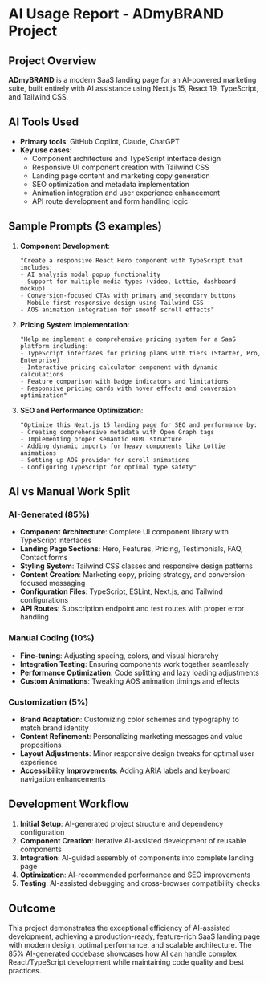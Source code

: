# AI Usage Report - ADmyBRAND Project

## Project Overview
**ADmyBRAND** is a modern SaaS landing page for an AI-powered marketing suite, built entirely with AI assistance using Next.js 15, React 19, TypeScript, and Tailwind CSS.

## AI Tools Used
- **Primary tools**: GitHub Copilot, Claude, ChatGPT
- **Key use cases**:
  - Component architecture and TypeScript interface design
  - Responsive UI component creation with Tailwind CSS
  - Landing page content and marketing copy generation
  - SEO optimization and metadata implementation
  - Animation integration and user experience enhancement
  - API route development and form handling logic

## Sample Prompts (3 examples)

1. **Component Development**:
   ```
   "Create a responsive React Hero component with TypeScript that includes:
   - AI analysis modal popup functionality
   - Support for multiple media types (video, Lottie, dashboard mockup)
   - Conversion-focused CTAs with primary and secondary buttons
   - Mobile-first responsive design using Tailwind CSS
   - AOS animation integration for smooth scroll effects"
   ```

2. **Pricing System Implementation**:
   ```
   "Help me implement a comprehensive pricing system for a SaaS platform including:
   - TypeScript interfaces for pricing plans with tiers (Starter, Pro, Enterprise)
   - Interactive pricing calculator component with dynamic calculations
   - Feature comparison with badge indicators and limitations
   - Responsive pricing cards with hover effects and conversion optimization"
   ```

3. **SEO and Performance Optimization**:
   ```
   "Optimize this Next.js 15 landing page for SEO and performance by:
   - Creating comprehensive metadata with Open Graph tags
   - Implementing proper semantic HTML structure
   - Adding dynamic imports for heavy components like Lottie animations
   - Setting up AOS provider for scroll animations
   - Configuring TypeScript for optimal type safety"
   ```

## AI vs Manual Work Split

### AI-Generated (85%)
- **Component Architecture**: Complete UI component library with TypeScript interfaces
- **Landing Page Sections**: Hero, Features, Pricing, Testimonials, FAQ, Contact forms
- **Styling System**: Tailwind CSS classes and responsive design patterns
- **Content Creation**: Marketing copy, pricing strategy, and conversion-focused messaging
- **Configuration Files**: TypeScript, ESLint, Next.js, and Tailwind configurations
- **API Routes**: Subscription endpoint and test routes with proper error handling

### Manual Coding (10%)
- **Fine-tuning**: Adjusting spacing, colors, and visual hierarchy
- **Integration Testing**: Ensuring components work together seamlessly
- **Performance Optimization**: Code splitting and lazy loading adjustments
- **Custom Animations**: Tweaking AOS animation timings and effects

### Customization (5%)
- **Brand Adaptation**: Customizing color schemes and typography to match brand identity
- **Content Refinement**: Personalizing marketing messages and value propositions
- **Layout Adjustments**: Minor responsive design tweaks for optimal user experience
- **Accessibility Improvements**: Adding ARIA labels and keyboard navigation enhancements

## Development Workflow
1. **Initial Setup**: AI-generated project structure and dependency configuration
2. **Component Creation**: Iterative AI-assisted development of reusable components
3. **Integration**: AI-guided assembly of components into complete landing page
4. **Optimization**: AI-recommended performance and SEO improvements
5. **Testing**: AI-assisted debugging and cross-browser compatibility checks

## Outcome
This project demonstrates the exceptional efficiency of AI-assisted development, achieving a production-ready, feature-rich SaaS landing page with modern design, optimal performance, and scalable architecture. The 85% AI-generated codebase showcases how AI can handle complex React/TypeScript development while maintaining code quality and best practices.
